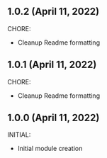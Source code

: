## 1.0.2 (April 11, 2022)

CHORE:

  * Cleanup Readme formatting
## 1.0.1 (April 11, 2022)

CHORE:

  * Cleanup Readme formatting
## 1.0.0 (April 11, 2022)

INITIAL:

  * Initial module creation

